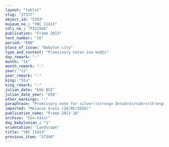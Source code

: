 ```yaml
---
layout: "tablet"
slug: "27337"
object_id: "5393"
museum_no_: "YBC 11413"
cdli_no_: "P311584"
publication: "Frame 2013"
text_number: "16"
period: "ENB"
place_of_issue: "Babylon city"
type_and_content: "Promissory notes ina muẖẖi"
day_remark: "-"
month: "IX"
month_remark: "-"
year: "12"
year_remark: "-"
king: "Ššu"
king_remark: "-"
julian_date: "656 BCE"
julian_date_year: "656"
other_markings: "-"
paraphrase: "Promissory note for silver:<strong> B<sub>1</sub></strong> owes <strong>A</strong> 15 minas of silver. The debt will bear a monthly interest of 1 shekel per mina (20% p.a.). The debt is secured by a pledge which includes: <strong>B<sub>1</sub></strong>&rsquo;s 1/6 (inheritance) share (<em>zittu</em>) in an orchard; the half share (<em>ahu</em>) of the same orchard, which is the (inheritance) share of <strong>B<sub>2</sub></strong>, the brother of <strong>B<sub>1</sub></strong>; a house in Uruk against which <strong>B<sub>1 </sub></strong>has<sub> </sub>already drawn silver (<em>nasāhu</em>) for making a payment (<em>eṭēru</em>) on behalf (<em>ana muhhi</em>) of <strong>B<sub>2</sub></strong>; a plot in Babylon which measures 637 square cubits (159.25 m<sup>2</sup>) and borders on the houses of <strong>C<sub>1</sub></strong> and <strong>C<sub>2</sub></strong>; (and) the entire assets (<em>nikkassū&scaron;u &scaron;a āli u ṣēri</em>) of <strong>B<sub>1</sub></strong>. 5+ witnesses and the scribe. In text BM11898 we learn about another 1/6 share of the inheritance of Ahhēa.<br /> <br /> <strong>A</strong> = Mu&scaron;ēzib-Marduk/Kiribtu//S&icirc;n-nāṣir; <strong>B<sub>1</sub></strong> = Nab&ucirc;-ēṭir/Ahhēa//Ṭābia; <strong>B<sub>2</sub></strong> = &Scaron;ulāya/Ahhēa//Ṭābia; <strong>C<sub>1</sub></strong> = Nab&ucirc;-u&scaron;allim//Amati; <strong>C<sub>2</sub></strong> = &Scaron;umāya//Miṣirayyu; Scribe = Aplāya//&Scaron;ang&ucirc;-Sippar"
imported: "Melanie Gross (26/05/2016)"
publication_name: "Frame 2013 16"
archive: "Sîn-nāṣir"
day_babylonian_: "1"
orientation: "Landscape"
title: "YBC 11413"
previous_item: "27340"
---
```

